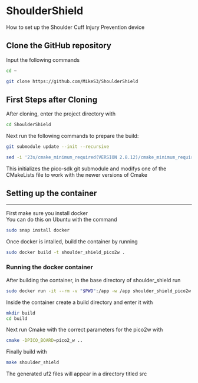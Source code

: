 # ShoulderShield
How to set up the Shoulder Cuff Injury Prevention device

## Clone the GitHub repository
Input the following commands
```bash
cd ~
```

```bash
git clone https://github.com/MikeS3/ShoulderShield
```

## First Steps after Cloning
After cloning, enter the project directory with
```bash
cd ShoulderShield
```
Next run the following commands to prepare the build:

```bash
git submodule update --init --recursive
```

```bash
sed -i '23s/cmake_minimum_required(VERSION 2.8.12)/cmake_minimum_required(VERSION 3.5..3.27)/' lib/pico-sdk/lib/mbedtls/CMakeLists.txt
```
This initializes the pico-sdk git submodule and modifys one of the CMakeLists file to work with the newer versions of Cmake

## Setting up the container
---
First make sure you install docker\
You can do this on Ubuntu with the command 
```bash
sudo snap install docker
```

Once docker is intalled, build the container by running
 ```bash
sudo docker build -t shoulder_shield_pico2w .
```
### Running the docker container
After building the container, in the base directory of shoulder_shield run
```bash
sudo docker run -it --rm -v "$PWD":/app -w /app shoulder_shield_pico2w bash
```

Inside the container create a build directory and enter it with
 ```bash 
mkdir build
cd build
```
Next run Cmake with the correct parameters for the pico2w with
 ```bash
cmake -DPICO_BOARD=pico2_w ..
```

Finally build with
 ```bash 
make shoulder_shield
```
The generated uf2 files will appear in a directory titled src
